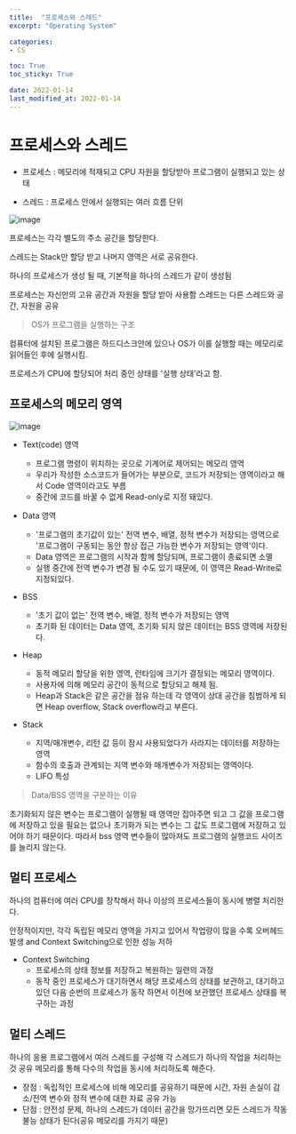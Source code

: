 ```yaml
---
title:  "프로세스와 스레드"
excerpt: "Operating System"

categories:
- CS

toc: True
toc_sticky: True

date: 2022-01-14
last_modified_at: 2022-01-14
---
```


# 프로세스와 스레드

- 프로세스 : 메모리에 적재되고 CPU 자원을 할당받아 프로그램이 실행되고 있는 상태

- 스레드 : 프로세스 안에서 실행되는 여러 흐름 단위

![image](https://user-images.githubusercontent.com/76996686/149650346-b6827ae3-5059-45a4-99d2-c6f346a6bd67.png)

프로세스는 각각 별도의 주소 공간을 할당한다.

스레드는 Stack만 할당 받고 나머지 영역은 서로 공유한다.

하나의 프로세스가 생성 될 때, 기본적을 하나의 스레드가 같이 생성됨

프로세스는 자신만의 고유 공간과 자원을 할당 받아 사용함
스레드는 다른 스레드와 공간, 자원을 공유

> OS가 프로그램을 실행하는 구조

컴퓨터에 설치된 프로그램은 하드디스크안에 있으나 OS가 이를 실행할 때는 메모리로 읽어들인 후에 실행시킴.

프로세스가 CPU에 할당되어 처리 중인 상태를 '실행 상태'라고 함.

## 프로세스의 메모리 영역

![image](https://user-images.githubusercontent.com/76996686/149650508-b8dc6928-b84c-4413-95bb-3a403927d664.png)

- Text(code) 영역
  - 프로그램 명령이 위치하는 곳으로 기계어로 제어되는 메모리 영역
  - 우리가 작성한 소스코드가 들어가는 부분으로, 코드가 저장되는 영역이라고 해서 Code 영역이라고도 부름
  - 중간에 코드를 바꿀 수 없게 Read-only로 지정 돼있다.


- Data 영역
  - '프로그램의 초기값이 있는' 전역 변수, 배열, 정적 변수가 저장되는 영역으로 '프로그램이 구동되는 동안 항상 접근 가능한 변수가 저장되는 영역'이다.
  - Data 영역은 프로그램의 시작과 함께 할당되며, 프로그램이 종료되면 소멸
  - 실행 중간에 전역 변수가 변경 될 수도 있기 때문에, 이 영역은 Read-Write로 지정되있다.

- BSS
  - '초기 값이 없는' 전역 변수, 배열, 정적 변수가 저장되는 영역
  - 초기화 된 데이터는 Data 영역, 초기화 되지 않은 데이터는 BSS 영역에 저장된다.

- Heap 
  - 동적 메모리 할당을 위한 영역, 런타임에 크기가 결정되는 메모리 영역이다.
  - 사용자에 의해 메모리 공간이 동적으로 할당되고 해제 됨.
  - Heap과 Stack은 같은 공간을 점유 하는데 각 영역이 상대 공간을 침범하게 되면 Heap overflow, Stack overflow라고 부른다.

- Stack
  - 지역/매개변수, 리턴 값 등이 잠시 사용되었다가 사라지는 데이터를 저장하는 영역
  - 함수의 호출과 관계되는 지역 변수와 매개변수가 저장되는 영역이다.
  - LIFO 특성

> Data/BSS 영역을 구분하는 이유

초기화되지 않은 변수는 프로그램이 실행될 때 영역만 잡아주면 되고 그 값을 프로그램에 저장하고 있을 필요는 없으나 초기화가 되는 변수는 그 값도 프로그램에 저장하고 있어야 하기 때문이다. 따라서 bss 영역 변수들이 많아져도 프로그램의 실행코드 사이즈를 늘리지 않는다.

## 멀티 프로세스

하나의 컴퓨터에 여러 CPU를 장착해서 하나 이상의 프로세스들이 동시에 병렬 처리한다.

안정적이지만, 각각 독립된 메모리 영역을 가지고 있어서 작업량이 많을 수록 오버헤드 발생 and Context Switching으로 인한 성능 저하

- Context Switching
  - 프로세스의 상태 정보를 저장하고 복원하는 일련의 과정
  - 동작 중인 프로세스가 대기하면서 해당 프로세스의 상태를 보관하고, 대기하고 있던 다음 순번의 프로세스가 동작 하면서 이전에 보관했던 프로세스 상태를 복구하는 과정

## 멀티 스레드

하나의 응용 프로그램에서 여러 스레드를 구성해 각 스레드가 하나의 작업을 처리하는 것
공유 메모리를 통해 다수의 작업을 동시에 처리하도록 해준다.

- 장점 : 독립적인 프로세스에 비해 메모리를 공유하기 때문에 시간, 자원 손실이 감소/전역 변수와 정적 변수에 대한 자료 공유 가능
- 단점 : 안전성 문제, 하나의 스레드가 데이터 공간을 망가뜨리면 모든 스레드가 작동 불능 상태가 된다(공유 메모리를 가지기 때문)



